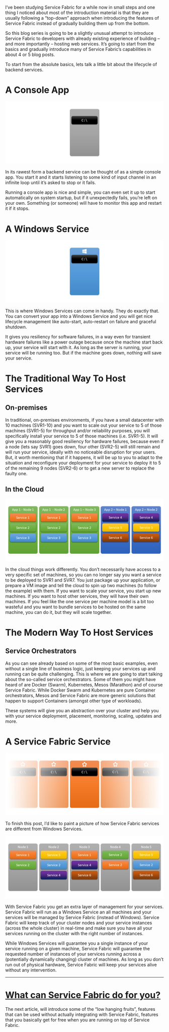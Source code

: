 I’ve been studying Service Fabric for a while now in small steps and one thing I noticed about most of the introduction material is that they are usually following a “top-down” approach when introducing the features of Service Fabric instead of gradually building them up from the bottom.

So this blog series is going to be a slightly unusual attempt to introduce Service Fabric to developers with already existing experience of building – and more importantly – hosting web services. It’s going to start from the basics and gradually introduce many of Service Fabric’s capabilities in about 4 or 5 blog posts.

To start from the absolute basics, lets talk a little bit about the lifecycle of backend services.

# A Console App

![Alt](images/console-app.jpg)

In its rawest form a backend service can be thought of as a simple console app. You start it and it starts listening to some kind of input channel in an infinite loop until it’s asked to stop or it fails.

Running a console app is nice and simple, you can even set it up to start automatically on system startup, but if it unexpectedly fails, you’re left on your own. Something (or someone) will have to monitor this app and restart it if it stops.

# A Windows Service

![Alt](images/windows-service.jpg)

This is where Windows Services can come in handy. They do exactly that. You can convert your app into a Windows Service and you will get nice lifecycle management like auto-start, auto-restart on failure and graceful shutdown.

It gives you resiliency for software failures, in a way even for transient hardware failures like a power outage because once the machine start back up, your service will start with it. As long as the server is running, your service will be running too. But if the machine goes down, nothing will save your service.

# The Traditional Way To Host Services 
## On-premises

In traditional, on-premises environments, if you have a small datacenter with 10 machines (SVR1-10) and you want to scale out your service to 5 of those machines (SVR1-5) for throughput and/or reliability purposes, you will specifically install your service to 5 of those machines (i.e. SVR1-5). It will give you a reasonably good resiliency for hardware failures, because even if a node (lets say SVR1) goes down, four other (SVR2-5) will still remain and will run your service, ideally with no noticeable disruption for your users. But, it worth mentioning that if it happens, it will be up to you to adapt to the situation and reconfigure your deployment for your service to deploy it to 5 of the remaining 9 nodes (SVR2-6) or to get a new server to replace the faulty one.

## In the Cloud

![Alt](images/cloud.jpg)

In the cloud things work differently. You don’t necessarily have access to a very specific set of machines, so you can no longer say you want a service to be deployed to SVR1 and SVR7. You just package up your application, or prepare a VM image and tell the cloud to spin up two machines (to follow the example) with them. If you want to scale your service, you start up new machines. If you want to host other services, they will have their own machines. If you feel like the one service per machine model is a bit too wasteful and you want to bundle services to be hosted on the same machine, you can do it, but they will scale together.

# The Modern Way To Host Services 
## Service Orchestrators

As you can see already based on some of the most basic examples, even without a single line of business logic, just keeping your services up and running can be quite challenging. This is where we are going to start talking about the so-called service orchestrators. Some of them you might have heard of are Docker (Swarm), Kubernetes, Mesos (Marathon) and of course Service Fabric. While Docker Swarm and Kubernetes are pure Container orchestrators, Mesos and Service Fabric are more generic solutions that happen to support Containers (amongst other type of workloads).

These systems will give you an abstraction over your cluster and help you with your service deployment, placement, monitoring, scaling, updates and more.

# A Service Fabric Service

![Alt](images/service-fabric.jpg)

To finish this post, I’d like to paint a picture of how Service Fabric services are different from Windows Services.

![Alt](images/service-fabric-2.jpg)

With Service Fabric you get an extra layer of management for your services. Service Fabric will run as a Windows Service an all machines and your services will be managed by Service Fabric (instead of Windows). Service Fabric will keep track of your cluster nodes and your service instances (across the whole cluster) in real-time and make sure you have all your services running on the cluster with the right number of instances.

While Windows Services will guarantee you a single instance of your service running on a given machine, Service Fabric will guarantee the requested number of instances of your services running across a (potentially dynamically changing) cluster of machines. As long as you don’t run out of physical hardware, Service Fabric will keep your services alive without any intervention.

---

# [What can Service Fabric do for you?](/draft-sf-what-service-fabric-can-do-for-you)

The next article, will introduce some of the “low hanging fruits”, features that can be used without actually integrating with Service Fabric, features that you basically get for free when you are running on top of Service Fabric.